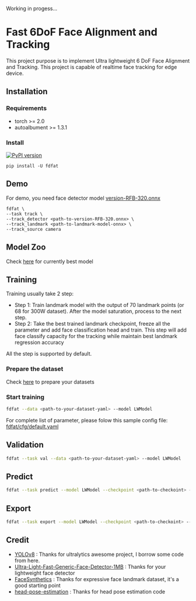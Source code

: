 

Working in progess...

# Fast 6DoF Face Alignment and Tracking

This project purpose is to implement Ultra lightweight 6 DoF Face Alignment and Tracking. This project is capable of realtime face tracking for edge device.

## Installation

### Requirements

- torch >= 2.0
- autoalbument >= 1.3.1

### Install

[![PyPI version](https://badge.fury.io/py/fdfat.svg)](https://badge.fury.io/py/fdfat)

```
pip install -U fdfat
```

## Demo

For demo, you need face detector model [version-RFB-320.onnx](https://github.com/Linzaer/Ultra-Light-Fast-Generic-Face-Detector-1MB/tree/master/models/onnx)

```
fdfat \
--task track \
--track_detector <path-to-version-RFB-320.onnx> \
--track_landmark <path-to-landmark-model-onnx> \
--track_source camera
```

## Model Zoo
 
Check [here](checkpoint/README.md) for currently best model

## Training

Training usually take 2 step:

- Step 1: Train landmark model with the output of 70 landmark points (or 68 for 300W dataset). After the model saturation, process to the next step.
- Step 2: Take the best trained landmark checkpoint, freeze all the parameter and add face classification head and train. This step will add face classify capacity for the tracking while maintain best landmark regression accuracy

All the step is supported by default.

### Prepare the dataset

Check [here](datasets/README.md) to prepare your datasets

### Start training

```bash
fdfat --data <path-to-your-dataset-yaml> --model LWModel
```

For complete list of parameter, please folow this sample config file: [fdfat/cfg/default.yaml](fdfat/cfg/default.yaml)

## Validation

```bash
fdfat --task val --data <path-to-your-dataset-yaml> --model LWModel
```

## Predict

```bash
fdfat --task predict --model LWModel --checkpoint <path-to-checkoint> --input <path-to-test-img>
```

## Export

```bash
fdfat --task export --model LWModel --checkpoint <path-to-checkoint> --export_format tflite
```

## Credit

- [YOLOv8](https://github.com/ultralytics/ultralytics) : Thanks for ultralytics awesome project, I borrow some code from here.
- [Ultra-Light-Fast-Generic-Face-Detector-1MB](https://github.com/Linzaer/Ultra-Light-Fast-Generic-Face-Detector-1MB) : Thanks for your lightweight face detector
- [FaceSynthetics](https://github.com/microsoft/FaceSynthetics) : Thanks for expressive face landmark dataset, it's a good starting point
- [head-pose-estimation](https://github.com/yinguobing/head-pose-estimation) : Thanks for head pose estimation code